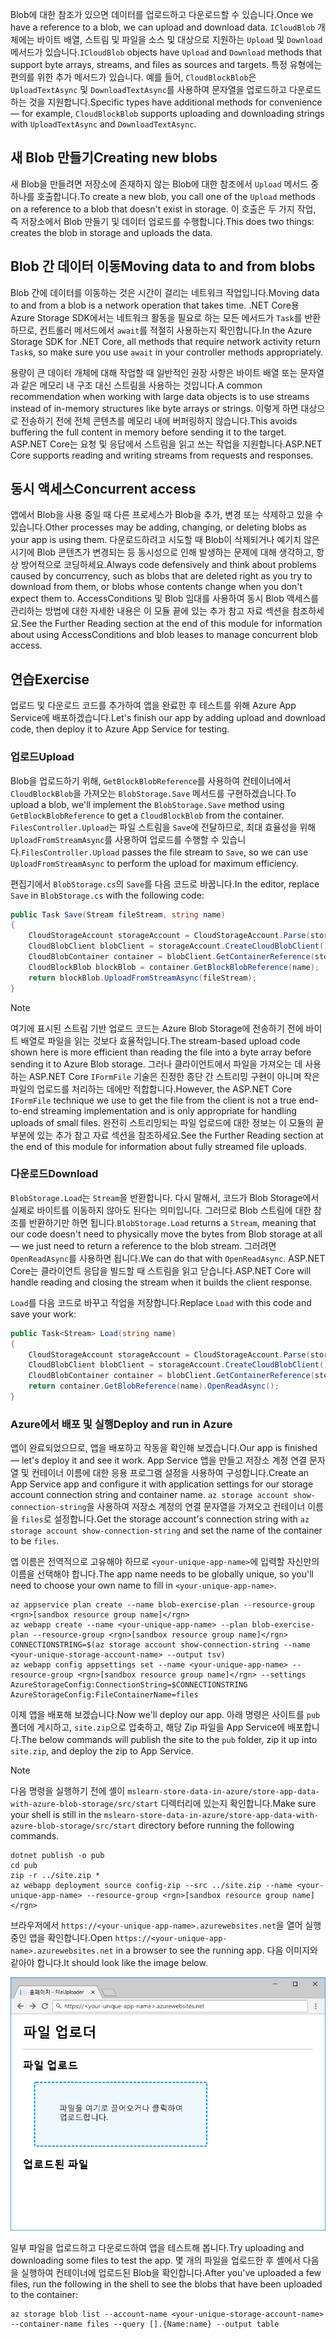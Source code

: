 <span data-ttu-id="c1616-101">Blob에 대한 참조가 있으면 데이터를 업로드하고 다운로드할 수 있습니다.</span><span class="sxs-lookup"><span data-stu-id="c1616-101">Once we have a reference to a blob, we can upload and download data.</span></span> <span data-ttu-id="c1616-102">`ICloudBlob` 개체에는 바이트 배열, 스트림 및 파일을 소스 및 대상으로 지원하는 `Upload` 및 `Download` 메서드가 있습니다.</span><span class="sxs-lookup"><span data-stu-id="c1616-102">`ICloudBlob` objects have `Upload` and `Download` methods that support byte arrays, streams, and files as sources and targets.</span></span> <span data-ttu-id="c1616-103">특정 유형에는 편의를 위한 추가 메서드가 있습니다. 예를 들어, `CloudBlockBlob`은 `UploadTextAsync` 및 `DownloadTextAsync`를 사용하여 문자열을 업로드하고 다운로드하는 것을 지원합니다.</span><span class="sxs-lookup"><span data-stu-id="c1616-103">Specific types have additional methods for convenience &mdash; for example, `CloudBlockBlob` supports uploading and downloading strings with `UploadTextAsync` and `DownloadTextAsync`.</span></span>

## <a name="creating-new-blobs"></a><span data-ttu-id="c1616-104">새 Blob 만들기</span><span class="sxs-lookup"><span data-stu-id="c1616-104">Creating new blobs</span></span>

<span data-ttu-id="c1616-105">새 Blob을 만들려면 저장소에 존재하지 않는 Blob에 대한 참조에서 `Upload` 메서드 중 하나를 호출합니다.</span><span class="sxs-lookup"><span data-stu-id="c1616-105">To create a new blob, you call one of the `Upload` methods on a reference to a blob that doesn't exist in storage.</span></span> <span data-ttu-id="c1616-106">이 호출은 두 가지 작업, 즉 저장소에서 Blob 만들기 및 데이터 업로드를 수행합니다.</span><span class="sxs-lookup"><span data-stu-id="c1616-106">This does two things: creates the blob in storage and uploads the data.</span></span>

## <a name="moving-data-to-and-from-blobs"></a><span data-ttu-id="c1616-107">Blob 간 데이터 이동</span><span class="sxs-lookup"><span data-stu-id="c1616-107">Moving data to and from blobs</span></span>

<span data-ttu-id="c1616-108">Blob 간에 데이터를 이동하는 것은 시간이 걸리는 네트워크 작업입니다.</span><span class="sxs-lookup"><span data-stu-id="c1616-108">Moving data to and from a blob is a network operation that takes time.</span></span> <span data-ttu-id="c1616-109">.NET Core용 Azure Storage SDK에서는 네트워크 활동을 필요로 하는 모든 메서드가 `Task`를 반환하므로, 컨트롤러 메서드에서 `await`를 적절히 사용하는지 확인합니다.</span><span class="sxs-lookup"><span data-stu-id="c1616-109">In the Azure Storage SDK for .NET Core, all methods that require network activity return `Task`s, so make sure you use `await` in your controller methods appropriately.</span></span>

<span data-ttu-id="c1616-110">용량이 큰 데이터 개체에 대해 작업할 때 일반적인 권장 사항은 바이트 배열 또는 문자열과 같은 메모리 내 구조 대신 스트림을 사용하는 것입니다.</span><span class="sxs-lookup"><span data-stu-id="c1616-110">A common recommendation when working with large data objects is to use streams instead of in-memory structures like byte arrays or strings.</span></span> <span data-ttu-id="c1616-111">이렇게 하면 대상으로 전송하기 전에 전체 콘텐츠를 메모리 내에 버퍼링하지 않습니다.</span><span class="sxs-lookup"><span data-stu-id="c1616-111">This avoids buffering the full content in memory before sending it to the target.</span></span> <span data-ttu-id="c1616-112">ASP.NET Core는 요청 및 응답에서 스트림을 읽고 쓰는 작업을 지원합니다.</span><span class="sxs-lookup"><span data-stu-id="c1616-112">ASP.NET Core supports reading and writing streams from requests and responses.</span></span>

## <a name="concurrent-access"></a><span data-ttu-id="c1616-113">동시 액세스</span><span class="sxs-lookup"><span data-stu-id="c1616-113">Concurrent access</span></span>

<span data-ttu-id="c1616-114">앱에서 Blob을 사용 중일 때 다른 프로세스가 Blob을 추가, 변경 또는 삭제하고 있을 수 있습니다.</span><span class="sxs-lookup"><span data-stu-id="c1616-114">Other processes may be adding, changing, or deleting blobs as your app is using them.</span></span> <span data-ttu-id="c1616-115">다운로드하려고 시도할 때 Blob이 삭제되거나 예기치 않은 시기에 Blob 콘텐츠가 변경되는 등 동시성으로 인해 발생하는 문제에 대해 생각하고, 항상 방어적으로 코딩하세요.</span><span class="sxs-lookup"><span data-stu-id="c1616-115">Always code defensively and think about problems caused by concurrency, such as blobs that are deleted right as you try to download from them, or blobs whose contents change when you don't expect them to.</span></span> <span data-ttu-id="c1616-116">AccessConditions 및 Blob 임대를 사용하여 동시 Blob 액세스를 관리하는 방법에 대한 자세한 내용은 이 모듈 끝에 있는 추가 참고 자료 섹션을 참조하세요.</span><span class="sxs-lookup"><span data-stu-id="c1616-116">See the Further Reading section at the end of this module for information about using AccessConditions and blob leases to manage concurrent blob access.</span></span>

## <a name="exercise"></a><span data-ttu-id="c1616-117">연습</span><span class="sxs-lookup"><span data-stu-id="c1616-117">Exercise</span></span>

<span data-ttu-id="c1616-118">업로드 및 다운로드 코드를 추가하여 앱을 완료한 후 테스트를 위해 Azure App Service에 배포하겠습니다.</span><span class="sxs-lookup"><span data-stu-id="c1616-118">Let's finish our app by adding upload and download code, then deploy it to Azure App Service for testing.</span></span>

### <a name="upload"></a><span data-ttu-id="c1616-119">업로드</span><span class="sxs-lookup"><span data-stu-id="c1616-119">Upload</span></span>

<span data-ttu-id="c1616-120">Blob을 업로드하기 위해, `GetBlockBlobReference`를 사용하여 컨테이너에서 `CloudBlockBlob`을 가져오는 `BlobStorage.Save` 메서드를 구현하겠습니다.</span><span class="sxs-lookup"><span data-stu-id="c1616-120">To upload a blob, we'll implement the `BlobStorage.Save` method using `GetBlockBlobReference` to get a `CloudBlockBlob` from the container.</span></span> <span data-ttu-id="c1616-121">`FilesController.Upload`는 파일 스트림을 `Save`에 전달하므로, 최대 효율성을 위해 `UploadFromStreamAsync`를 사용하여 업로드를 수행할 수 있습니다.</span><span class="sxs-lookup"><span data-stu-id="c1616-121">`FilesController.Upload` passes the file stream to `Save`, so we can use `UploadFromStreamAsync` to perform the upload for maximum efficiency.</span></span>

<span data-ttu-id="c1616-122">편집기에서 `BlobStorage.cs`의 `Save`를 다음 코드로 바꿉니다.</span><span class="sxs-lookup"><span data-stu-id="c1616-122">In the editor, replace `Save` in `BlobStorage.cs` with the following code:</span></span>

```csharp
public Task Save(Stream fileStream, string name)
{
    CloudStorageAccount storageAccount = CloudStorageAccount.Parse(storageConfig.ConnectionString);
    CloudBlobClient blobClient = storageAccount.CreateCloudBlobClient();
    CloudBlobContainer container = blobClient.GetContainerReference(storageConfig.FileContainerName);
    CloudBlockBlob blockBlob = container.GetBlockBlobReference(name);
    return blockBlob.UploadFromStreamAsync(fileStream);
}
```

> [!NOTE]
> <span data-ttu-id="c1616-123">여기에 표시된 스트림 기반 업로드 코드는 Azure Blob Storage에 전송하기 전에 바이트 배열로 파일을 읽는 것보다 효율적입니다.</span><span class="sxs-lookup"><span data-stu-id="c1616-123">The stream-based upload code shown here is more efficient than reading the file into a byte array before sending it to Azure Blob storage.</span></span> <span data-ttu-id="c1616-124">그러나 클라이언트에서 파일을 가져오는 데 사용하는 ASP.NET Core `IFormFile` 기술은 진정한 종단 간 스트리밍 구현이 아니며 작은 파일의 업로드를 처리하는 데에만 적합합니다.</span><span class="sxs-lookup"><span data-stu-id="c1616-124">However, the ASP.NET Core `IFormFile` technique we use to get the file from the client is not a true end-to-end streaming implementation and is only appropriate for handling uploads of small files.</span></span> <span data-ttu-id="c1616-125">완전히 스트리밍되는 파일 업로드에 대한 정보는 이 모듈의 끝부분에 있는 추가 참고 자료 섹션을 참조하세요.</span><span class="sxs-lookup"><span data-stu-id="c1616-125">See the Further Reading section at the end of this module for information about fully streamed file uploads.</span></span>

### <a name="download"></a><span data-ttu-id="c1616-126">다운로드</span><span class="sxs-lookup"><span data-stu-id="c1616-126">Download</span></span>

<span data-ttu-id="c1616-127">`BlobStorage.Load`는 `Stream`을 반환합니다. 다시 말해서, 코드가 Blob Storage에서 실제로 바이트를 이동하지 않아도 된다는 의미입니다. 그러므로 Blob 스트림에 대한 참조를 반환하기만 하면 됩니다.</span><span class="sxs-lookup"><span data-stu-id="c1616-127">`BlobStorage.Load` returns a `Stream`, meaning that our code doesn't need to physically move the bytes from Blob storage at all &mdash; we just need to return a reference to the blob stream.</span></span> <span data-ttu-id="c1616-128">그러려면 `OpenReadAsync`를 사용하면 됩니다.</span><span class="sxs-lookup"><span data-stu-id="c1616-128">We can do that with `OpenReadAsync`.</span></span> <span data-ttu-id="c1616-129">ASP.NET Core는 클라이언트 응답을 빌드할 때 스트림을 읽고 닫습니다.</span><span class="sxs-lookup"><span data-stu-id="c1616-129">ASP.NET Core will handle reading and closing the stream when it builds the client response.</span></span>

<span data-ttu-id="c1616-130">`Load`를 다음 코드로 바꾸고 작업을 저장합니다.</span><span class="sxs-lookup"><span data-stu-id="c1616-130">Replace `Load` with this code and save your work:</span></span>

```csharp
public Task<Stream> Load(string name)
{
    CloudStorageAccount storageAccount = CloudStorageAccount.Parse(storageConfig.ConnectionString);
    CloudBlobClient blobClient = storageAccount.CreateCloudBlobClient();
    CloudBlobContainer container = blobClient.GetContainerReference(storageConfig.FileContainerName);
    return container.GetBlobReference(name).OpenReadAsync();
}
```

### <a name="deploy-and-run-in-azure"></a><span data-ttu-id="c1616-131">Azure에서 배포 및 실행</span><span class="sxs-lookup"><span data-stu-id="c1616-131">Deploy and run in Azure</span></span>

<span data-ttu-id="c1616-132">앱이 완료되었으므로, 앱을 배포하고 작동을 확인해 보겠습니다.</span><span class="sxs-lookup"><span data-stu-id="c1616-132">Our app is finished &mdash; let's deploy it and see it work.</span></span> <span data-ttu-id="c1616-133">App Service 앱을 만들고 저장소 계정 연결 문자열 및 컨테이너 이름에 대한 응용 프로그램 설정을 사용하여 구성합니다.</span><span class="sxs-lookup"><span data-stu-id="c1616-133">Create an App Service app and configure it with application settings for our storage account connection string and container name.</span></span> <span data-ttu-id="c1616-134">`az storage account show-connection-string`을 사용하여 저장소 계정의 연결 문자열을 가져오고 컨테이너 이름을 `files`로 설정합니다.</span><span class="sxs-lookup"><span data-stu-id="c1616-134">Get the storage account's connection string with `az storage account show-connection-string` and set the name of the container to be `files`.</span></span>

<span data-ttu-id="c1616-135">앱 이름은 전역적으로 고유해야 하므로 `<your-unique-app-name>`에 입력할 자신만의 이름을 선택해야 합니다.</span><span class="sxs-lookup"><span data-stu-id="c1616-135">The app name needs to be globally unique, so you'll need to choose your own name to fill in `<your-unique-app-name>`.</span></span>

```azurecli
az appservice plan create --name blob-exercise-plan --resource-group <rgn>[sandbox resource group name]</rgn>
az webapp create --name <your-unique-app-name> --plan blob-exercise-plan --resource-group <rgn>[sandbox resource group name]</rgn>
CONNECTIONSTRING=$(az storage account show-connection-string --name <your-unique-storage-account-name> --output tsv)
az webapp config appsettings set --name <your-unique-app-name> --resource-group <rgn>[sandbox resource group name]</rgn> --settings AzureStorageConfig:ConnectionString=$CONNECTIONSTRING AzureStorageConfig:FileContainerName=files
```

<span data-ttu-id="c1616-136">이제 앱을 배포해 보겠습니다.</span><span class="sxs-lookup"><span data-stu-id="c1616-136">Now we'll deploy our app.</span></span> <span data-ttu-id="c1616-137">아래 명령은 사이트를 `pub` 폴더에 게시하고, `site.zip`으로 압축하고, 해당 Zip 파일을 App Service에 배포합니다.</span><span class="sxs-lookup"><span data-stu-id="c1616-137">The below commands will publish the site to the `pub` folder, zip it up into `site.zip`, and deploy the zip to App Service.</span></span>

> [!NOTE]
> <span data-ttu-id="c1616-138">다음 명령을 실행하기 전에 셸이 `mslearn-store-data-in-azure/store-app-data-with-azure-blob-storage/src/start` 디렉터리에 있는지 확인합니다.</span><span class="sxs-lookup"><span data-stu-id="c1616-138">Make sure your shell is still in the `mslearn-store-data-in-azure/store-app-data-with-azure-blob-storage/src/start` directory before running the following commands.</span></span>

```azurecli
dotnet publish -o pub
cd pub
zip -r ../site.zip *
az webapp deployment source config-zip --src ../site.zip --name <your-unique-app-name> --resource-group <rgn>[sandbox resource group name]</rgn>
```

<span data-ttu-id="c1616-139">브라우저에서 `https://<your-unique-app-name>.azurewebsites.net`을 열어 실행 중인 앱을 확인합니다.</span><span class="sxs-lookup"><span data-stu-id="c1616-139">Open `https://<your-unique-app-name>.azurewebsites.net` in a browser to see the running app.</span></span> <span data-ttu-id="c1616-140">다음 이미지와 같아야 합니다.</span><span class="sxs-lookup"><span data-stu-id="c1616-140">It should look like the image below.</span></span>

![FileUploader 웹앱 스크린샷](../media/7-fileuploader-empty.PNG)

<span data-ttu-id="c1616-142">일부 파일을 업로드하고 다운로드하여 앱을 테스트해 봅니다.</span><span class="sxs-lookup"><span data-stu-id="c1616-142">Try uploading and downloading some files to test the app.</span></span> <span data-ttu-id="c1616-143">몇 개의 파일을 업로드한 후 셸에서 다음을 실행하여 컨테이너에 업로드된 Blob을 확인합니다.</span><span class="sxs-lookup"><span data-stu-id="c1616-143">After you've uploaded a few files, run the following in the shell to see the blobs that have been uploaded to the container:</span></span>

```console
az storage blob list --account-name <your-unique-storage-account-name> --container-name files --query [].{Name:name} --output table
```
